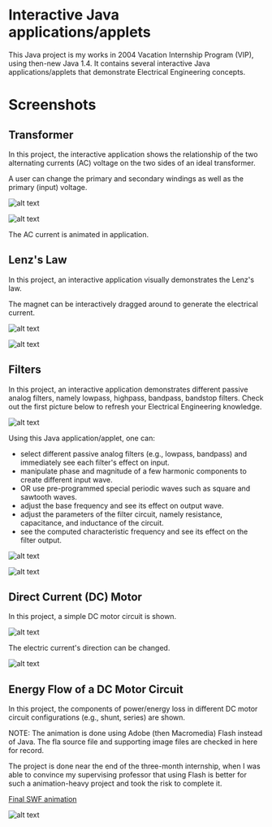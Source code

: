 # Interactive Java applications/applets

This Java project is my works in 2004 Vacation Internship Program (VIP), using then-new Java 1.4. It contains several interactive Java applications/applets that demonstrate Electrical Engineering concepts.

# Screenshots

## Transformer

In this project, the interactive application shows the relationship of the two alternating currents (AC) voltage on the two sides of an ideal transformer.

A user can change the primary and secondary windings as well as the primary (input) voltage. 

![alt text](https://dl.dropbox.com/s/bx1k0nlbcqvhak8/Transformer1.jpg "Transformer1") 

![alt text](https://dl.dropbox.com/s/3nn2vxg00cvjn6b/Transformer2.jpg "Transformer2")

The AC current is animated in application.

## Lenz's Law

In this project, an interactive application visually demonstrates the Lenz's law.

The magnet can be interactively dragged around to generate the electrical current.

![alt text](https://dl.dropbox.com/s/ysnk6hz8v9l53mn/LenzLaw1.jpg "LenzLaw1") 

![alt text](https://dl.dropbox.com/s/sio94onaadx717i/LenzLaw2.jpg "LenzLaw2")

## Filters

In this project, an interactive application demonstrates different passive analog filters, namely lowpass, highpass, bandpass, bandstop filters. Check out the first picture below to refresh your Electrical Engineering knowledge.

![alt text](https://dl.dropbox.com/s/bnr5ilsy1ridxtk/Filters.jpg "Filters") 

Using this Java application/applet, one can:
* select different passive analog filters (e.g., lowpass, bandpass) and immediately see each filter's effect on input.
* manipulate phase and magnitude of a few harmonic components to create different input wave.
* OR use pre-programmed special periodic waves such as square and sawtooth waves.
* adjust the base frequency and see its effect on output wave.
* adjust the parameters of the filter circuit, namely resistance, capacitance, and inductance of the circuit.
* see the computed characteristic frequency and see its effect on the filter output.

![alt text](https://dl.dropbox.com/s/9uik8b3q8xzo5xf/Filters1.jpg "Filters1") 

![alt text](https://dl.dropbox.com/s/ktn4el7v84ogs4t/Filters2.jpg "Filters2") 

## Direct Current (DC) Motor

In this project, a simple DC motor circuit is shown.

![alt text](https://dl.dropbox.com/s/l3vh1zxkzaytq2s/DcMotor1.jpg "DcMotor1") 

The electric current's direction can be changed.

![alt text](https://dl.dropbox.com/s/a0nouuyv61pcnkf/DcMotor2.jpg "DcMotor2")

## Energy Flow of a DC Motor Circuit

In this project, the components of power/energy loss in different DC motor circuit configurations (e.g., shunt, series) are shown.

NOTE: The animation is done using Adobe (then Macromedia) Flash instead of Java. The fla source file and supporting image files are checked in here for record.

The project is done near the end of the three-month internship, when I was able to convince my supervising professor that using Flash is better for such a animation-heavy project and took the risk to complete it.

[Final SWF animation](https://dl.dropbox.com/s/fja9kho6psbbx3i/EnergyFlow.swf)

![alt text](https://dl.dropbox.com/s/zwnu696bhh31c67/EnergyFlow.jpg "EnergyFlow")
